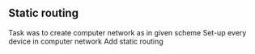 ## Static routing

Task was to create computer network as in given scheme
Set-up every device in computer network
Add static routing